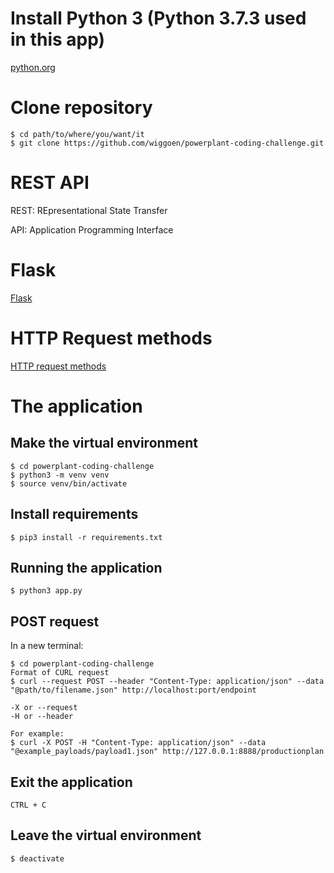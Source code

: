 # Install Python 3 (Python 3.7.3 used in this app)
[python.org](https://www.python.org/)

# Clone repository
```
$ cd path/to/where/you/want/it
$ git clone https://github.com/wiggoen/powerplant-coding-challenge.git
```

# REST API
REST: REpresentational State Transfer

API: Application Programming Interface

# Flask
[Flask](https://flask.palletsprojects.com/en/1.1.x/)

# HTTP Request methods
[HTTP request methods](https://developer.mozilla.org/en-US/docs/Web/HTTP/Methods)

# The application
## Make the virtual environment
```
$ cd powerplant-coding-challenge
$ python3 -m venv venv
$ source venv/bin/activate
```

## Install requirements
```
$ pip3 install -r requirements.txt
```

## Running the application
```
$ python3 app.py
```

## POST request
In a new terminal:
```
$ cd powerplant-coding-challenge
Format of CURL request
$ curl --request POST --header "Content-Type: application/json" --data "@path/to/filename.json" http://localhost:port/endpoint

-X or --request
-H or --header

For example:
$ curl -X POST -H "Content-Type: application/json" --data "@example_payloads/payload1.json" http://127.0.0.1:8888/productionplan

```

## Exit the application
```
CTRL + C
```

## Leave the virtual environment
```
$ deactivate
```
